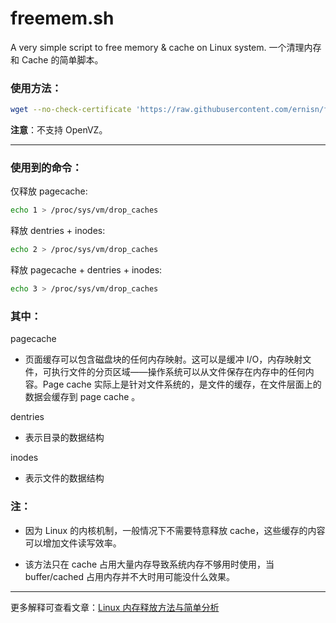 # freemem.sh
A very simple script  to free memory &amp; cache on Linux system. 一个清理内存和 Cache 的简单脚本。

### 使用方法：

```bash
wget --no-check-certificate 'https://raw.githubusercontent.com/ernisn/freemem.sh/master/freemem.sh' && chmod +x freemem.sh && bash freemem.sh
```

**注意**：不支持 OpenVZ。

---

### 使用到的命令：

仅释放 pagecache:

   ```bash
   echo 1 > /proc/sys/vm/drop_caches
   ```

释放 dentries + inodes:

   ```bash
   echo 2 > /proc/sys/vm/drop_caches
   ```

释放 pagecache + dentries + inodes:

   ```bash
   echo 3 > /proc/sys/vm/drop_caches
   ```

### 其中：

pagecache

- 页面缓存可以包含磁盘块的任何内存映射。这可以是缓冲 I/O，内存映射文件，可执行文件的分页区域——操作系统可以从文件保存在内存中的任何内容。Page cache 实际上是针对文件系统的，是文件的缓存，在文件层面上的数据会缓存到 page cache 。

dentries

- 表示目录的数据结构

inodes

- 表示文件的数据结构
   
### 注：

- 因为 Linux 的内核机制，一般情况下不需要特意释放 cache，这些缓存的内容可以增加文件读写效率。

- 该方法只在 cache 占用大量内存导致系统内存不够用时使用，当 buffer/cached 占用内存并不大时用可能没什么效果。

---

更多解释可查看文章：[Linux 内存释放方法与简单分析](http://404guy.com/blog/20181107/linux-free-memory/)
